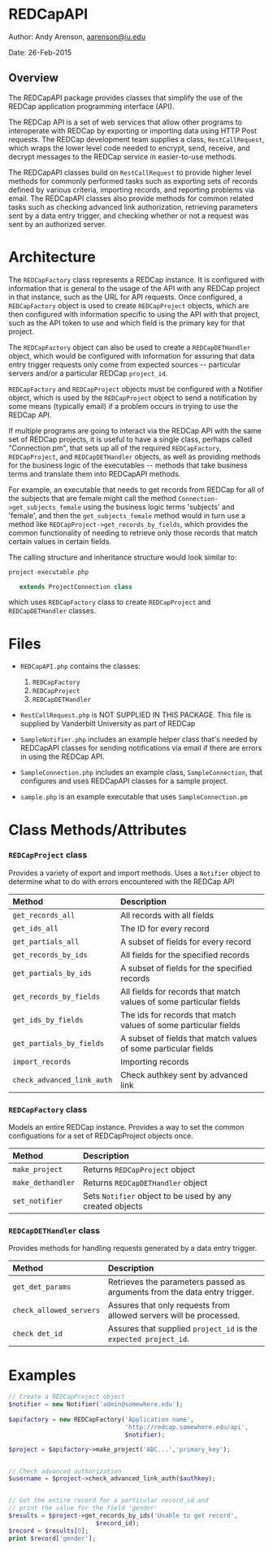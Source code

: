 REDCapAPI
==========================================================================

Author: Andy Arenson, aarenson@iu.edu

Date: 26-Feb-2015

Overview
--------

The REDCapAPI package provides classes that simplify the use
of the REDCap application programming interface (API).

The REDCap API is a set of web services that allow other
programs to interoperate with REDCap by exporting or importing data
using HTTP Post requests. The REDCap development team supplies a
class, `RestCallRequest`, which wraps the lower level code needed to
encrypt, send, receive, and decrypt messages to the REDCap service in
easier-to-use methods.

The REDCapAPI classes build on `RestCallRequest` to provide
higher level methods for commonly performed tasks such as exporting
sets of records defined by various criteria, importing records, and
reporting problems via email. The REDCapAPI classes also provide methods
for common related tasks such as checking advanced link authorization,
retrieving parameters sent by a data entry trigger, and checking
whether or not a request was sent by an authorized server.

Architecture
===========================================================================

The `REDCapFactory` class represents a REDCap instance. It is
configured with information that is general to the usage of the API
with any REDCap project in that instance, such as the URL for API
requests. Once configured, a `REDCapFactory` object is used to create
`REDCapProject` objects, which are then configured with information
specific to using the API with that project, such as the API token to
use and which field is the primary key for that project.

The `REDCapFactory` object can also be used to create a
`REDCapDETHandler` object, which would be configured with information
for assuring that data entry trigger requests only come from expected
sources -- particular servers and/or a particular REDCap `project_id`.

`REDCapFactory` and `REDCapProject` objects must be configured with
a Notifier object, which is used by the `REDCapProject` object to send a
notification by some means (typically email) if a problem occurs in
trying to use the REDCap API.

If multiple programs are going to interact via the REDCap API
with the same set of REDCap projects, it is useful to have a single
class, perhaps called "Connection.pm", that sets up all of the required
`REDCapFactory`, `REDCapProject`, and `REDCapDETHandler` objects, as well as
providing methods for the business logic of the executables -- methods
that take business terms and translate them into REDCapAPI
methods. 

For example, an executable that needs to get records from
REDCap for all of the subjects that are female might call the method
`Connection->get_subjects_female` using the business logic terms
'subjects' and 'female', and then the `get_subjects_female` method would
in turn use a method like `REDCapProject->get_records_by_fields`, which
provides the common functionality of needing to retrieve only those
records that match certain values in certain fields.

The calling structure and inheritance structure would look
similar to:

```php
project-executable.php

   extends ProjectConnection class
```
which uses `REDCapFactory` class to create `REDCapProject` and `REDCapDETHandler` classes.


Files
===========================================================================

* `REDCapAPI.php` contains the classes:
    1. `REDCapFactory`
    1. `REDCapProject`
    1. `REDCapDETHandler`

* `RestCallRequest.php` is NOT SUPPLIED IN THIS PACKAGE. This file is supplied 
by Vanderbilt University as part of REDCap

* `SampleNotifier.php` includes an example helper class that's
needed by REDCapAPI classes for sending notifications via email if
there are errors in using the REDCap API.

* `SampleConnection.php` includes an example class, `SampleConnection`, 
that configures and uses REDCapAPI classes for a sample project.

* `sample.php` is an example executable that uses `SampleConnection.pm`


Class Methods/Attributes
===========================================================================

###  `REDCapProject` class
Provides a variety of export and import methods. Uses
a `Notifier` object to determine what to do with errors
encountered with the REDCap API
	      
| Method                     | Description |
| :------------------------- | :---------- |
| `get_records_all`          | All records with all fields |
| `get_ids_all`              | The ID for every record |
| `get_partials_all`         | A subset of fields for every record |
| `get_records_by_ids`       | All fields for the specified records |
| `get_partials_by_ids`      | A subset of fields for the specified records |
| `get_records_by_fields`    | All fields for records that match values of some particular fields |
| `get_ids_by_fields`        | The ids for records that match values of some particular fields |
| `get_partials_by_fields`   | A subset of fields that match values of some particular fields |
| `import_records`	     | Importing records |
| `check_advanced_link_auth` | Check authkey sent by advanced link |


### `REDCapFactory` class 
Models an entire REDCap instance.  Provides a way to set the common configuations for a set of REDCapProject objects once.

| Method                     | Description |
| :------------------------- | :---------- |
| `make_project`	     | Returns `REDCapProject` object |
| `make_dethandler`	     | Returns `REDCapDETHandler` object |
| `set_notifier`	     | Sets `Notifier` object to be used by any created objects |
   
  
### `REDCapDETHandler` class  
Provides methods for handling requests generated by a data entry trigger.

| Method                     | Description |
| :------------------------- | :---------- |
| `get_det_params`	     |	Retrieves the parameters passed as arguments from the data entry trigger. |
| `check_allowed_servers`    |	Assures that only requests from allowed servers will be processed. |
| `check det_id`	     |	Assures that supplied `project_id` is the `expected project_id`. |


Examples
===========================================================================

```php
// Create a REDCapProject object
$notifier = new Notifier('admin@somewhere.edu');
	    	         
$apifactory = new REDCapFactory('Application name',
                                'http://redcap.somewhere.edu/api',
                                $notifier);

$project = $apifactory->make_project('ABC...','primary_key');


// Check advanced authorization
$username = $project->check_advanced_link_auth($authkey);


// Get the entire record for a particular record_id and
// print the value for the field 'gender'
$results = $project->get_records_by_ids('Unable to get record',
	   			        $record_id);
$record = $results[0];
print $record['gender'];
```	
